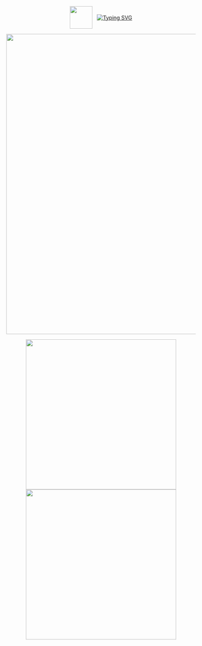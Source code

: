 
<div align="center" style="display: flex; align-items: center; justify-content: center; gap: 12px;">
  <img src="https://media3.giphy.com/media/eNAsjO55tPbgaor7ma/giphy.gif" width="60px" />
  <a href="https://git.io/typing-svg">
    <img 
      src="https://readme-typing-svg.demolab.com?font=Fira+Code&size=28&duration=4000&pause=4000&color=61dafb&center=true&vCenter=true&multiline=true&width=500&lines=Hi+there!!+This+is+Sreekar" 
      alt="Typing SVG" 
    />
  </a>
</div>

<p align="center">
  <img src="https://github-profile-summary-cards.vercel.app/api/cards/profile-details?username=SreekarSBS&theme=react" width="800" />
</p>

<p align="center">
  <img src="https://github-profile-summary-cards.vercel.app/api/cards/stats?username=SreekarSBS&theme=react" width="400" />
  <img src="https://github-profile-summary-cards.vercel.app/api/cards/productive-time?username=SreekarSBS&theme=react&utcOffset=8" width="400" />
</p>


<!--
**SreekarSBS/SreekarSBS** is a ✨ _special_ ✨ repository because its `README.md` (this file) appears on your GitHub profile.

Here are some ideas to get you started:

- 🔭 I’m currently working on ...
- 🌱 I’m currently learning ...
- 👯 I’m looking to collaborate on ...
- 🤔 I’m looking for help with ...
- 💬 Ask me about ...
- 📫 How to reach me: ...
- 😄 Pronouns: ...
- ⚡ Fun fact: ...
-->
